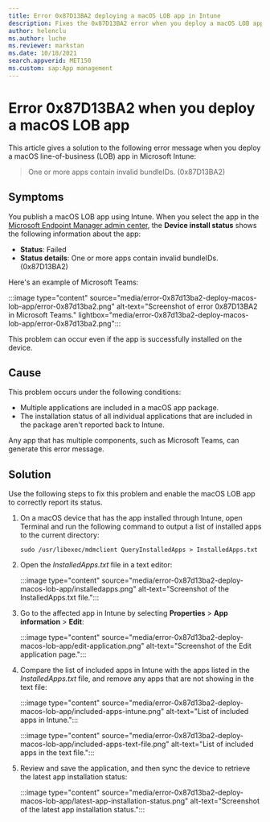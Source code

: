 ```yaml
---
title: Error 0x87D13BA2 deploying a macOS LOB app in Intune
description: Fixes the 0x87D13BA2 error when you deploy a macOS LOB app that contains multiple components in Microsoft Intune.
author: helenclu
ms.author: luche
ms.reviewer: markstan
ms.date: 10/18/2021
search.appverid: MET150
ms.custom: sap:App management
---
```

# Error 0x87D13BA2 when you deploy a macOS LOB app

This article gives a solution to the following error message when you deploy a macOS line-of-business (LOB) app in Microsoft Intune:

> One or more apps contain invalid bundleIDs. (0x87D13BA2)

## Symptoms

You publish a macOS LOB app using Intune. When you select the app in the [Microsoft Endpoint Manager admin center](https://go.microsoft.com/fwlink/?linkid=2109431), the **Device install status** shows the following information about the app:

- **Status**: Failed
- **Status details**: One or more apps contain invalid bundleIDs. (0x87D13BA2)

Here's an example of Microsoft Teams:

:::image type="content" source="media/error-0x87d13ba2-deploy-macos-lob-app/error-0x87d13ba2.png" alt-text="Screenshot of error 0x87D13BA2 in Microsoft Teams." lightbox="media/error-0x87d13ba2-deploy-macos-lob-app/error-0x87d13ba2.png":::

This problem can occur even if the app is successfully installed on the device.

## Cause

This problem occurs under the following conditions:

- Multiple applications are included in a macOS app package.
- The installation status of all individual applications that are included in the package aren't reported back to Intune.

Any app that has multiple components, such as Microsoft Teams, can generate this error message.

## Solution

Use the following steps to fix this problem and enable the macOS LOB app to correctly report its status.

1. On a macOS device that has the app installed through Intune, open Terminal and run the following command to output a list of installed apps to the current directory:

   ```console
   sudo /usr/libexec/mdmclient QueryInstalledApps > InstalledApps.txt
   ```

2. Open the *InstalledApps.txt* file in a text editor:

   :::image type="content" source="media/error-0x87d13ba2-deploy-macos-lob-app/installedapps.png" alt-text="Screenshot of the InstalledApps.txt file.":::

3. Go to the affected app in Intune by selecting **Properties** > **App information** > **Edit**:

   :::image type="content" source="media/error-0x87d13ba2-deploy-macos-lob-app/edit-application.png" alt-text="Screenshot of the Edit application page.":::

4. Compare the list of included apps in Intune with the apps listed in the *InstalledApps.txt* file, and remove any apps that are not showing in the text file:

   :::image type="content" source="media/error-0x87d13ba2-deploy-macos-lob-app/included-apps-intune.png" alt-text="List of included apps in Intune.":::

   :::image type="content" source="media/error-0x87d13ba2-deploy-macos-lob-app/included-apps-text-file.png" alt-text="List of included apps in the text file.":::

5. Review and save the application, and then sync the device to retrieve the latest app installation status:

   :::image type="content" source="media/error-0x87d13ba2-deploy-macos-lob-app/latest-app-installation-status.png" alt-text="Screenshot of the latest app installation status.":::
